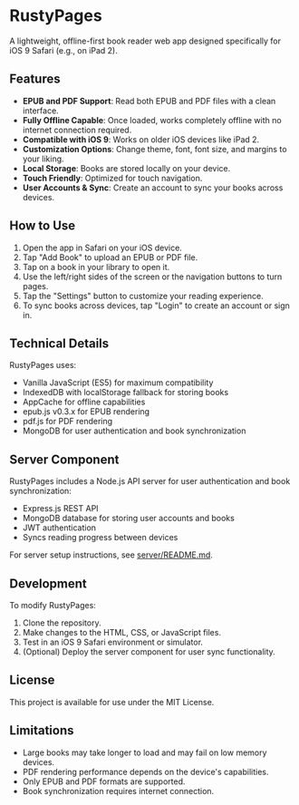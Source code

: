 # RustyPages

A lightweight, offline-first book reader web app designed specifically for iOS 9 Safari (e.g., on iPad 2).

## Features

- **EPUB and PDF Support**: Read both EPUB and PDF files with a clean interface.
- **Fully Offline Capable**: Once loaded, works completely offline with no internet connection required.
- **Compatible with iOS 9**: Works on older iOS devices like iPad 2.
- **Customization Options**: Change theme, font, font size, and margins to your liking.
- **Local Storage**: Books are stored locally on your device.
- **Touch Friendly**: Optimized for touch navigation.
- **User Accounts & Sync**: Create an account to sync your books across devices.

## How to Use

1. Open the app in Safari on your iOS device.
2. Tap "Add Book" to upload an EPUB or PDF file.
3. Tap on a book in your library to open it.
4. Use the left/right sides of the screen or the navigation buttons to turn pages.
5. Tap the "Settings" button to customize your reading experience.
6. To sync books across devices, tap "Login" to create an account or sign in.

## Technical Details

RustyPages uses:

- Vanilla JavaScript (ES5) for maximum compatibility
- IndexedDB with localStorage fallback for storing books
- AppCache for offline capabilities
- epub.js v0.3.x for EPUB rendering
- pdf.js for PDF rendering
- MongoDB for user authentication and book synchronization

## Server Component

RustyPages includes a Node.js API server for user authentication and book synchronization:

- Express.js REST API
- MongoDB database for storing user accounts and books
- JWT authentication
- Syncs reading progress between devices

For server setup instructions, see [server/README.md](server/README.md).

## Development

To modify RustyPages:

1. Clone the repository.
2. Make changes to the HTML, CSS, or JavaScript files.
3. Test in an iOS 9 Safari environment or simulator.
4. (Optional) Deploy the server component for user sync functionality.

## License

This project is available for use under the MIT License.

## Limitations

- Large books may take longer to load and may fail on low memory devices.
- PDF rendering performance depends on the device's capabilities.
- Only EPUB and PDF formats are supported.
- Book synchronization requires internet connection. 